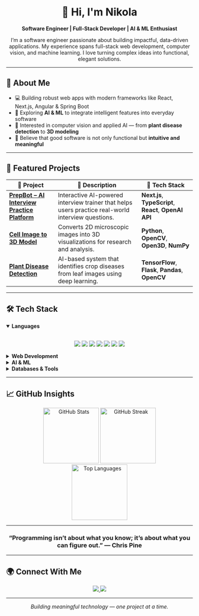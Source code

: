 <h1 align="center">👋 Hi, I'm Nikola</h1>

<p align="center">
  <strong>Software Engineer | Full-Stack Developer | AI & ML Enthusiast</strong>
</p>

<p align="center">
  I’m a software engineer passionate about building impactful, data-driven applications.  
  My experience spans full-stack web development, computer vision, and machine learning.  
  I love turning complex ideas into functional, elegant solutions.
</p>

---

## 🚀 About Me

- 💻 Building robust web apps with modern frameworks like React, Next.js, Angular & Spring Boot  
- 🧠 Exploring **AI & ML** to integrate intelligent features into everyday software  
- 🌿 Interested in computer vision and applied AI — from **plant disease detection** to **3D modeling**  
- 💬 Believe that good software is not only functional but **intuitive and meaningful**  

---

## 🧩 Featured Projects

<div align="center">

| 🔧 Project | 💬 Description | 🧠 Tech Stack |
|------------|----------------|---------------|
| [**PrepBot – AI Interview Practice Platform**](https://github.com/nsreckov/ai-agent) | Interactive AI-powered interview trainer that helps users practice real-world interview questions. | **Next.js**, **TypeScript**, **React**, **OpenAI API** |
| [**Cell Image to 3D Model**](https://github.com/nsreckov/3d-cell) | Converts 2D microscopic images into 3D visualizations for research and analysis. | **Python**, **OpenCV**, **Open3D**, **NumPy** |
| [**Plant Disease Detection**](https://github.com/nsreckov/Plant-Disease-Detection) | AI-based system that identifies crop diseases from leaf images using deep learning. | **TensorFlow**, **Flask**, **Pandas**, **OpenCV** |

</div>

---

## 🛠️ Tech Stack

<details open>
<summary><b>Languages</b></summary>
<br>
<p align="center">
  <img src="https://img.shields.io/badge/Python-3776AB?style=for-the-badge&logo=python&logoColor=white"/>
  <img src="https://img.shields.io/badge/C%23-239120?style=for-the-badge&logo=c-sharp&logoColor=white"/>
  <img src="https://img.shields.io/badge/Java-ED8B00?style=for-the-badge&logo=java&logoColor=white"/>
  <img src="https://img.shields.io/badge/C++-00599C?style=for-the-badge&logo=cplusplus&logoColor=white"/>
  <img src="https://img.shields.io/badge/TypeScript-007ACC?style=for-the-badge&logo=typescript&logoColor=white"/>
  <img src="https://img.shields.io/badge/JavaScript-F7DF1E?style=for-the-badge&logo=javascript&logoColor=black"/>
  <img src="https://img.shields.io/badge/SQL-336791?style=for-the-badge&logo=postgresql&logoColor=white"/>
</p>
</details>

<details>
<summary><b>Web Development</b></summary>
<br>
<p align="center">
  <img src="https://img.shields.io/badge/React-20232A?style=for-the-badge&logo=react&logoColor=61DAFB"/>
  <img src="https://img.shields.io/badge/Next.js-000000?style=for-the-badge&logo=nextdotjs&logoColor=white"/>
  <img src="https://img.shields.io/badge/Angular-DD0031?style=for-the-badge&logo=angular&logoColor=white"/>
  <img src="https://img.shields.io/badge/Vue.js-4FC08D?style=for-the-badge&logo=vue.js&logoColor=white"/>
  <img src="https://img.shields.io/badge/Spring-6DB33F?style=for-the-badge&logo=spring&logoColor=white"/>
  <img src="https://img.shields.io/badge/Flask-000000?style=for-the-badge&logo=flask&logoColor=white"/>
  <img src="https://img.shields.io/badge/Node.js-339933?style=for-the-badge&logo=node.js&logoColor=white"/>
  <img src="https://img.shields.io/badge/Firebase-FFCA28?style=for-the-badge&logo=firebase&logoColor=black"/>
</p>
</details>

<details>
<summary><b>AI & ML</b></summary>
<br>
<p align="center">
  <img src="https://img.shields.io/badge/TensorFlow-FF6F00?style=for-the-badge&logo=tensorflow&logoColor=white"/>
  <img src="https://img.shields.io/badge/OpenCV-5C3EE8?style=for-the-badge&logo=opencv&logoColor=white"/>
  <img src="https://img.shields.io/badge/NumPy-013243?style=for-the-badge&logo=numpy&logoColor=white"/>
  <img src="https://img.shields.io/badge/Pandas-150458?style=for-the-badge&logo=pandas&logoColor=white"/>
</p>
</details>

<details>
<summary><b>Databases & Tools</b></summary>
<br>
<p align="center">
  <img src="https://img.shields.io/badge/MongoDB-4EA94B?style=for-the-badge&logo=mongodb&logoColor=white"/>
  <img src="https://img.shields.io/badge/MySQL-4479A1?style=for-the-badge&logo=mysql&logoColor=white"/>
  <img src="https://img.shields.io/badge/Docker-2496ED?style=for-the-badge&logo=docker&logoColor=white"/>
  <img src="https://img.shields.io/badge/Git-F05032?style=for-the-badge&logo=git&logoColor=white"/>
  <img src="https://img.shields.io/badge/Postman-FF6C37?style=for-the-badge&logo=postman&logoColor=white"/>
</p>
</details>

---

## 📈 GitHub Insights

<div align="center">
  <img src="https://github-readme-stats.vercel.app/api?username=nsreckov&show_icons=true&theme=react&hide_border=false&count_private=true" height="150" alt="GitHub Stats"/>
  <img src="https://streak-stats.demolab.com?user=nsreckov&theme=react&hide_border=false" height="150" alt="GitHub Streak"/>
</div>

<div align="center">
  <img src="https://github-readme-stats.vercel.app/api/top-langs?username=nsreckov&layout=compact&theme=react&hide_border=false" height="150" alt="Top Languages"/>
</div>

---

<h3 align="center">“Programming isn’t about what you know; it’s about what you can figure out.” — Chris Pine</h3>

---

## 🌍 Connect With Me

<div align="center">
  <a href="https://www.linkedin.com/in/nikola-sreckov" target="_blank">
    <img src="https://img.shields.io/badge/LinkedIn-0A66C2?style=for-the-badge&logo=linkedin&logoColor=white"/>
  </a>
  <a href="mailto:nikola.sreckov01@gmail.com" target="_blank">
    <img src="https://img.shields.io/badge/Email-D14836?style=for-the-badge&logo=gmail&logoColor=white"/>
  </a>
</div>

---

<p align="center">
  <i>Building meaningful technology — one project at a time.</i>
</p>
